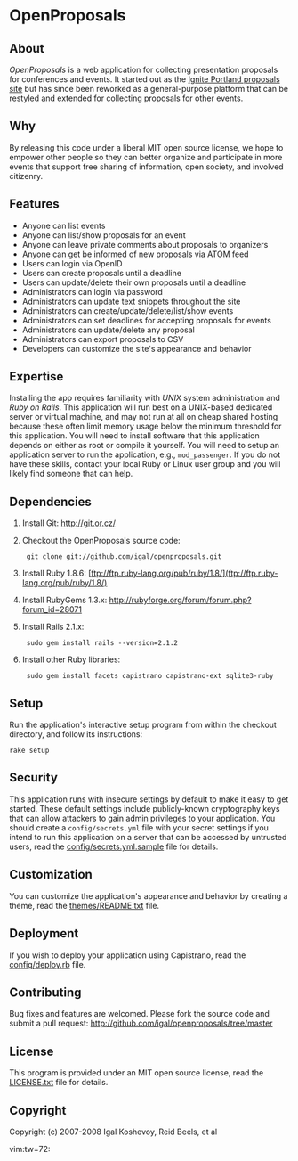 OpenProposals
=============


About
-----

*OpenProposals* is a web application for collecting presentation
proposals for conferences and events. It started out as the [Ignite
Portland proposals site](http://proposals.igniteportland.com/) but has
since been reworked as a general-purpose platform that can be restyled
and extended for collecting proposals for other events.


Why
---

By releasing this code under a liberal MIT open source license, we hope
to empower other people so they can better organize and participate in
more events that support free sharing of information, open society, and
involved citizenry.


Features
--------
- Anyone can list events
- Anyone can list/show proposals for an event
- Anyone can leave private comments about proposals to organizers
- Anyone can get be informed of new proposals via ATOM feed
- Users can login via OpenID
- Users can create proposals until a deadline
- Users can update/delete their own proposals until a deadline
- Administrators can login via password
- Administrators can update text snippets throughout the site
- Administrators can create/update/delete/list/show events
- Administrators can set deadlines for accepting proposals for events
- Administrators can update/delete any proposal
- Administrators can export proposals to CSV
- Developers can customize the site's appearance and behavior


Expertise
---------

Installing the app requires familiarity with *UNIX* system administration
and *Ruby on Rails*. This application will run best on a UNIX-based
dedicated server or virtual machine, and may not run at all on cheap
shared hosting because these often limit memory usage below the minimum
threshold for this application. You will need to install software that
this application depends on either as root or compile it yourself. You
will need to setup an application server to run the application, e.g.,
`mod_passenger`. If you do not have these skills, contact your local Ruby
or Linux user group and you will likely find someone that can help.


Dependencies
------------

1. Install Git: <http://git.or.cz/>

2. Checkout the OpenProposals source code:

        git clone git://github.com/igal/openproposals.git

3. Install Ruby 1.8.6: [ftp://ftp.ruby-lang.org/pub/ruby/1.8/](ftp://ftp.ruby-lang.org/pub/ruby/1.8/)

4. Install RubyGems 1.3.x: <http://rubyforge.org/forum/forum.php?forum_id=28071>

5. Install Rails 2.1.x:

        sudo gem install rails --version=2.1.2

6. Install other Ruby libraries:

        sudo gem install facets capistrano capistrano-ext sqlite3-ruby


Setup
-----

Run the application's interactive setup program from within the checkout
directory, and follow its instructions:

    rake setup


Security
--------

This application runs with insecure settings by default to make it easy to
get started. These default settings include publicly-known cryptography
keys that can allow attackers to gain admin privileges to your
application. You should create a `config/secrets.yml` file with your
secret settings if you intend to run this application on a server that
can be accessed by untrusted users, read the
[config/secrets.yml.sample](config/secrets.yml.sample) file for details.


Customization
-------------

You can customize the application's appearance and behavior by creating
a theme, read the [themes/README.txt](themes/README.txt) file.


Deployment
----------

If you wish to deploy your application using Capistrano, read the
[config/deploy.rb](config/deploy.rb) file.


Contributing
------------

Bug fixes and features are welcomed. Please fork the source code and submit a
pull request: <http://github.com/igal/openproposals/tree/master>


License
-------

This program is provided under an MIT open source license, read the
[LICENSE.txt](LICENSE.txt) file for details.


Copyright
---------

Copyright (c) 2007-2008 Igal Koshevoy, Reid Beels, et al

 vim:tw=72:
